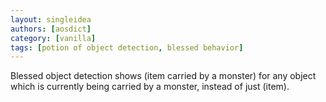 ```yaml
---
layout: singleidea
authors: [aosdict]
category: [vanilla]
tags: [potion of object detection, blessed behavior]
---
```

Blessed object detection shows (item carried by a monster) for any object which is currently being carried by a monster, instead of just (item).

